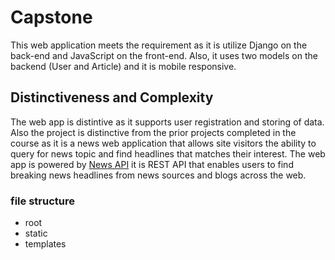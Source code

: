 # Capstone
This web application meets the requirement as it is utilize Django on the back-end and JavaScript on the front-end. Also, it uses two models on the backend (User and Article) and it is mobile responsive.

## Distinctiveness and Complexity
The web app is distintive as it supports user registration and storing of data. Also the project is distinctive from the prior projects completed in the course as it is a news web application that allows site visitors the ability to query for news topic and find headlines that matches their interest. The web app is powered by [News API](https://newsapi.org/) it is REST API that enables users to find  breaking news headlines from news sources and blogs across the web. 

### file structure
* root
* static
* templates



